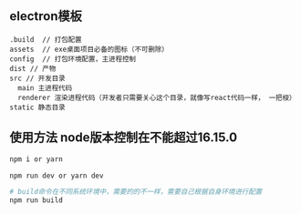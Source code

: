 <!--
 * @Author: penglei
 * @Date: 2022-05-25 20:47:23
 * @LastEditors: pl
 * @LastEditTime: 2022-05-28 11:59:58
 * @Description: 
-->

## electron模板

```
.build  // 打包配置
assets  // exe桌面项目必备的图标（不可删除）
config  // 打包环境配置，主进程控制
dist // 产物
src // 开发目录
  main 主进程代码
  renderer 渲染进程代码（开发者只需要关心这个目录，就像写react代码一样， 一把梭）
static 静态目录
```

##  使用方法 node版本控制在不能超过16.15.0

``` bash
npm i or yarn

npm run dev or yarn dev

# build命令在不同系统环境中，需要的的不一样，需要自己根据自身环境进行配置
npm run build
